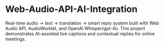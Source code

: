 # Web-Audio-API-AI-Integration
Real-time audio → text → translation → smart reply system built with Web Audio API, AudioWorklet, and OpenAI Whisper/gpt-4o. This project demonstrates AI-assisted live captions and contextual replies for online meetings.
